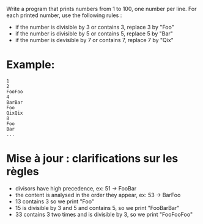 Write a program that prints numbers from 1 to 100, one number per line. For each printed number, use the following rules :

 * if the number is divisible by 3 or contains 3, replace 3 by "Foo"
 * if the number is divisible by 5 or contains 5, replace 5 by "Bar"
 * if the number is devisible by 7 or contains 7, replace 7 by "Qix"
 
Example:
=========================

	1
	2
	FooFoo
	4
	BarBar
	Foo
	QixQix
	8
	Foo
	Bar
	...
	
Mise à jour : clarifications sur les règles
===========================================

 * divisors have high precedence, ex: 51 -> FooBar
 * the content is analysed in the order they appear, ex: 53 -> BarFoo
 * 13 contains 3 so we print "Foo"
 * 15 is divisible by 3 and 5 and contains 5, so we print "FooBarBar"
 * 33 contains 3 two times and is divisible by 3, so we print "FooFooFoo"
